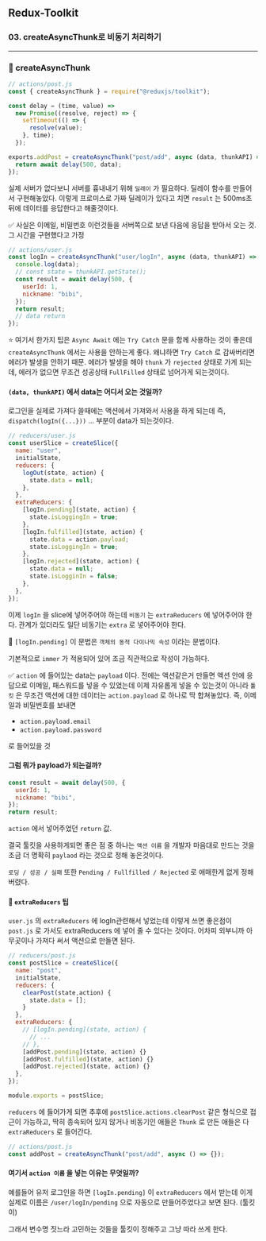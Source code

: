 ## Redux-Toolkit

### 03. createAsyncThunk로 비동기 처리하기

---

### 📌 createAsyncThunk

```js
// actions/post.js
const { createAsyncThunk } = require("@reduxjs/toolkit");

const delay = (time, value) =>
  new Promise((resolve, reject) => {
    setTimeout(() => {
      resolve(value);
    }, time);
  });

exports.addPost = createAsyncThunk("post/add", async (data, thunkAPI) => {
  return await delay(500, data);
});
```

실제 서버가 없다보니 서버를 흉내내기 위해 `딜레이` 가 필요하다.
딜레이 함수를 만들어서 구현해놓았다. 이렇게 프로미스로 가짜 딜레이가 있다고 치면 `result` 는 500ms초 뒤에 데이터를 응답한다고 해줄것이다.

✅ 사실은 이메일, 비밀번호 이런것들을 서버쪽으로 보낸 다음에 응답을 받아서 오는 것. 그 시간을 구현했다고 가정

```js
// actions/user.js
const logIn = createAsyncThunk("user/logIn", async (data, thunkAPI) => {
  console.log(data);
  // const state = thunkAPI.getState();
  const result = await delay(500, {
    userId: 1,
    nickname: "bibi",
  });
  return result;
  // data return
});
```

⭐️ 여기서 한가지 팁은 `Async Await` 에는 `Try Catch` 문을 함께 사용하는 것이 좋은데 `createAsyncThunk` 에서는 사용을 안하는게 좋다. 왜냐하면 `Try Catch` 로 감싸버리면 에러가 발생을 안하기 때문. 에러가 발생을 해야 `thunk` 가 `rejected` 상태로 가게 되는데, 에러가 없으면 무조건 성공상태 `FullFilled` 상태로 넘어가게 되는것이다.

#### `(data, thunkAPI)` 에서 data는 어디서 오는 것일까?

로그인을 실제로 가져다 쓸때에는 액션에서 가져와서 사용을 하게 되는데 즉, `dispatch(logIn({...}))` ... 부분이 data가 되는것이다.

```js
// reducers/user.js
const userSlice = createSlice({
  name: "user",
  initialState,
  reducers: {
    logOut(state, action) {
      state.data = null;
    },
  },
  extraReducers: {
    [logIn.pending](state, action) {
      state.isLoggingIn = true;
    },
    [logIn.fulfilled](state, action) {
      state.data = action.payload;
      state.isLoggingIn = true;
    },
    [logIn.rejected](state, action) {
      state.data = null;
      state.isLogginIn = false;
    },
  },
});
```

이제 `logIn` 을 slice에 넣어주어야 하는데 `비동기` 는 `extraReducers` 에 넣어주어야 한다. 관계가 있더라도 일단 비동기는 `extra` 로 넣어주어야 한다.

📍 `[logIn.pending]` 이 문법은 `객체의 동적 다이나믹 속성` 이라는 문법이다.

기본적으로 `immer` 가 적용되어 있어 조금 직관적으로 작성이 가능하다.

✅ `action` 에 들어있는 data는 `payload` 이다.
전에는 액션같은거 만들면 액션 안에 응답으로 이메일, 패스워드를 넣을 수 있었는데 이제 자유롭게 넣을 수 있는것이 아니라 `툴킷` 은 무조건 액션에 대한 데이터는 `action.payload` 로 하나로 딱 합쳐놓았다. 즉, 이메일과 비밀번호를 보내면

- `action.payload.email`
- `action.payload.password`

로 들어있을 것

#### 그럼 뭐가 payload가 되는걸까?

```js
const result = await delay(500, {
  userId: 1,
  nickname: "bibi",
});
return result;
```

`action` 에서 넣어주었던 `return` 값.

결국 툴킷을 사용하게되면 좋은 점 중 하나는 `액션 이름` 을 개발자 마음대로 만드는 것을 조금 더 명확히 `paylaod` 라는 것으로 정해 놓은것이다.

`로딩 / 성공 / 실패` 또한 `Pending / Fullfilled / Rejected` 로 애매한게 없게 정해버렸다.

#### 📍 `extraReducers` 팁

`user.js` 의 `extraReducers` 에 logIn관련해서 넣었는데 이렇게 쓰면 좋은점이 `post.js` 로 가서도 extraReducers 에 넣어 줄 수 있다는 것이다. 어차피 외부니까 아무곳이나 가져다 써서 액션으로 만들면 된다.

```js
// reducers/post.js
const postSlice = createSlice({
  name: "post",
  initialState,
  reducers: {
    clearPost(state,action) {
      state.data = [];
    }
  },
  extraReducers: {
    // [logIn.pending](state, action) {
      // ...
    // },
    [addPost.pending](state, action) {}
    [addPost.fulfilled](state, action) {}
    [addPost.rejected](state, action) {}
  },
});

module.exports = postSlice;
```

`reducers` 에 들어가게 되면 추후에 `postSlice.actions.clearPost` 같은 형식으로 접근이 가능하고, 딱히 종속되어 있지 않거나 비동기인 애들은 `Thunk` 로 만든 애들은 다 `extraReducers` 로 들어간다.

```js
// actions/post.js
const addPost = createAsyncThunk("post/add", async () => {});
```

#### 여기서 `action 이름` 을 넣는 이유는 무엇일까?

예를들어 유저 로그인을 하면 `[logIn.pending]` 이 `extraReducers` 에서 받는데 이게 실제로 이름은 `/user/logIn/pending` 으로 자동으로 만들어주었다고 보면 된다. (툴킷이)

그래서 변수명 짓느라 고민하는 것들을 툴킷이 정해주고 그냥 따라 쓰게 한다.
